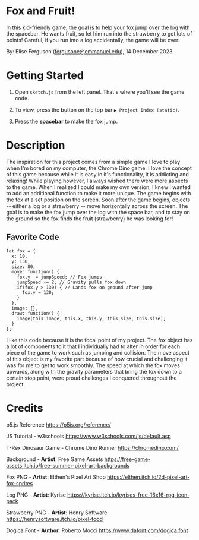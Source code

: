 # Fox and Fruit!

In this kid-friendly game, the goal is to help your fox jump over the log with the spacebar. He wants fruit, so let him run into the strawberry to get lots of points! Careful, if you run into a log accidentally, the game will be over.

By: Elise Ferguson (fergusone@emmanuel.edu), 14 December 2023

# Getting Started

1. Open `sketch.js` from the left panel. That's where you'll see the game code.

1. To view, press the button on the top bar `▶️ Project Index (static)`.

1. Press the **spacebar** to make the fox jump.

# Description

The inspiration for this project comes from a simple game I love to play when I'm bored on my computer, the Chrome Dino game. I love the concept of this game because while it is easy in it's functionality, it is addicting and relaxing! While playing however, I always wished there were more aspects to the game. When I realized I could make my own version, I knew I wanted to add an additional function to make it more unique. The game begins with the fox at a set position on the screen. Soon after the game begins, objects -- either a log or a strawberry -- move horizontally across the screen. The goal is to make the fox jump over the log with the space bar, and to stay on the ground so the fox finds the fruit (strawberry) he was looking for!

## Favorite Code

``` 
let fox = {
  x: 10,
  y: 130,
  size: 80,
  move: function() {
    fox.y -= jumpSpeed; // Fox jumps
    jumpSpeed -= 2; // Gravity pulls fox down
    if(fox.y > 130) { // Lands fox on ground after jump
      fox.y = 130;
    }
  },
  image: {},
  draw: function() {
    image(this.image, this.x, this.y, this.size, this.size);
  }
};
```

I like this code because it is the focal point of my project. The fox object has a lot of components to it that I individually had to alter in order for each piece of the game to work such as jumping and collision. The move aspect of this object is my favorite part because of how crucial and challenging it was for me to get to work smoothly. The speed at which the fox moves upwards, along with the gravity parameters that bring the fox down to a certain stop point, were proud challenges I conquered throughout the project.

# Credits
p5.js Reference
https://p5js.org/reference/

JS Tutorial - w3schools
https://www.w3schools.com/js/default.asp

T-Rex Dinosaur Game - Chrome Dino Runner
https://chromedino.com/

Background - **Artist**: Free Game Assets
https://free-game-assets.itch.io/free-summer-pixel-art-backgrounds

Fox PNG - **Artist**: Elthen's Pixel Art Shop
https://elthen.itch.io/2d-pixel-art-fox-sprites

Log PNG - **Artist**: Kyrise
https://kyrise.itch.io/kyrises-free-16x16-rpg-icon-pack

Strawberry PNG - **Artist**: Henry Software
https://henrysoftware.itch.io/pixel-food

Dogica Font - **Author**: Roberto Mocci
https://www.dafont.com/dogica.font